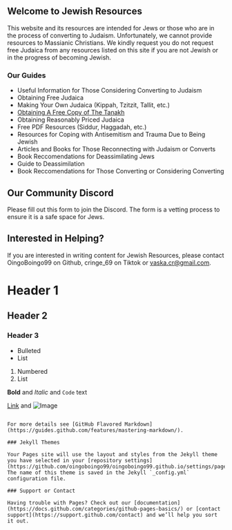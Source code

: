 ## Welcome to Jewish Resources

This website and its resources are intended for Jews or those who are in the process of converting to Judaism. Unfortunately, we cannot provide resources to Massianic Christians. We kindly request you do not request free Judaica from any resources listed on this site if you are not Jewish or in the progress of becoming Jewish.

### Our Guides

- Useful Information for Those Considering Converting to Judaism
- Obtaining Free Judaica
- Making Your Own Judaica (Kippah, Tzitzit, Tallit, etc.)
- [Obtaining A Free Copy of The Tanakh](jewishresources.me/Tanakh)
- Obtaining Reasonably Priced Judaica
- Free PDF Resources (Siddur, Haggadah, etc.)
- Resources for Coping with Antisemitism and Trauma Due to Being Jewish
- Articles and Books for Those Reconnecting with Judaism or Converts
- Book Reccomendations for Deassimilating Jews
- Guide to Deassimilation
- Book Reccomendations for Those Converting or Considering Converting

## Our Community Discord
Please fill out this form to join the Discord. The form is a vetting process to ensure it is a safe space for Jews.

## Interested in Helping?
If you are interested in writing content for Jewish Resources, please contact OingoBoingo99 on Github, cringe_69 on Tiktok or vaska.cr@gmail.com. 

# Header 1
## Header 2
### Header 3

- Bulleted
- List

1. Numbered
2. List

**Bold** and _Italic_ and `Code` text

[Link](url) and ![Image](src)
```

For more details see [GitHub Flavored Markdown](https://guides.github.com/features/mastering-markdown/).

### Jekyll Themes

Your Pages site will use the layout and styles from the Jekyll theme you have selected in your [repository settings](https://github.com/oingoboingo99/oingoboingo99.github.io/settings/pages). The name of this theme is saved in the Jekyll `_config.yml` configuration file.

### Support or Contact

Having trouble with Pages? Check out our [documentation](https://docs.github.com/categories/github-pages-basics/) or [contact support](https://support.github.com/contact) and we’ll help you sort it out.
